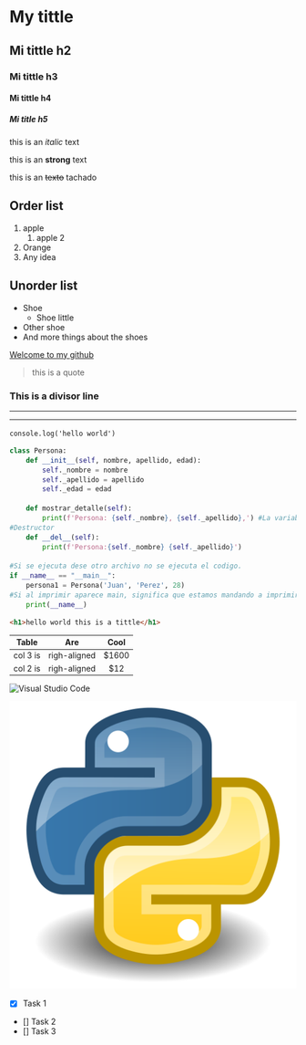 
<!--Headings-->
# My tittle

## Mi tittle h2

### Mi tittle h3

#### Mi tittle h4

##### Mi title h5

<!--italic-->
this is an *italic* text
<!--strong-->
this is an **strong** text
<!--texto tachado-->
this is an ~~texto~~ tachado

<!--Order list-->
## Order list
1. apple
    1. apple 2
2. Orange
3. Any idea
## Unorder list
* Shoe
    * Shoe little
* Other shoe
* And more things about the shoes
<!--Links-->
[Welcome to my github](https://github.com/luisjacobpy/hyperblog "Welcome to y portafolio")

<!--Quote-->
> this is a quote

<!--Divisor line-->
### This is a divisor line
---
<!--This is the second way-->
___

<!--write code-->
`console.log('hello world')`

```python
class Persona:
    def __init__(self, nombre, apellido, edad):
        self._nombre = nombre
        self._apellido = apellido
        self._edad = edad

    def mostrar_detalle(self):
        print(f'Persona: {self._nombre}, {self._apellido},') #La variable self solo dse encuentra dentro de la definicion de la clase.
#Destructor
    def __del__(self):
        print(f'Persona:{self._nombre} {self._apellido}')

#Si se ejecuta dese otro archivo no se ejecuta el codigo.
if __name__ == "__main__":
    persona1 = Persona('Juan', 'Perez', 28)
#Si al imprimir aparece main, significa que estamos mandando a imprimir desde este mismo archivo
    print(__name__)
```

```html
<h1>hello world this is a tittle</h1>
```
<!--Table-->
| Table      | Are           | Cool    |
|------------|:-------------:|:--------:|
| col 3 is   | righ-aligned  | $1600    |
| col 2 is   | righ-aligned  | $12    |

<!--image-->
<!--From link-->
![Visual Studio Code](https://upload.wikimedia.org/wikipedia/commons/thumb/9/9a/Visual_Studio_Code_1.35_icon.svg/2048px-Visual_Studio_Code_1.35_icon.svg.png "visial studio code")

<!--from pc--->

![Visual Studio Code](Python.png)

<!--GitHub MarkDown-->
* [x] Task 1
* [] Task 2
* [] Task 3

